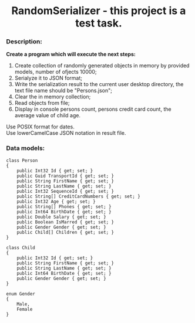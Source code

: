 <h1 align="center">
  RandomSerializer - this project is a test task.
</h1>
<h3>Description:</h3>
<b>Create a program which will execute the next steps:</b>

1. Create collection of randomly generated objects in memory by provided models, number of ofjects 10000;
2. Serialyze it to JSON format;
3. Write the serialization result to the current user desktop directory, the text file name should be "Persons.json";
4. Clear the in memory collection;
5. Read objects from file;
6. Display in console persons count, persons credit card count, the average value of child age.

Use POSIX format for dates.<br>
Use lowerCamelCase JSON notation in result file.

<h3>Data models:</h3>
<pre><code>class Person
{
	public Int32 Id { get; set; }
	public Guid TransportId { get; set; }
	public String FirstName { get; set; }
	public String LastName { get; set; }
	public Int32 SequenceId { get; set; }
	public String[] CreditCardNumbers { get; set; }
	public Int32 Age { get; set; }
	public String[] Phones { get; set; }
	public Int64 BirthDate { get; set; }
	public Double Salary { get; set; }
	public Boolean IsMarred { get; set; }
	public Gender Gender { get; set; }
	public Child[] Children { get; set; }	
}</code></pre>
<pre><code>class Child
{
	public Int32 Id { get; set; }
	public String FirstName { get; set; }
	public String LastName { get; set; }
	public Int64 BirthDate { get; set; }
	public Gender Gender { get; set; }
}</code></pre>
<pre><code>enum Gender
{
	Male,
	Female
}</code></pre>
